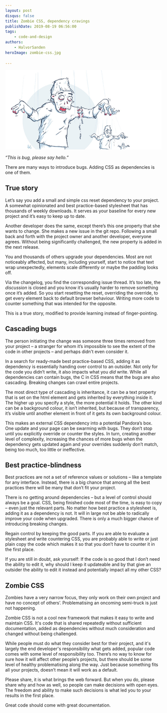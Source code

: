 ```yaml
---
layout: post
disqus: false
title: Zombie CSS, dependency cravings
publishDate: 2019-08-19 06:56:00
tags: 
    - code-and-design
authors:
    - HalvorSanden
heroImage: zombie-css.jpg

---
```

![Cascading zombie](zombie-css.jpg "Cascading zombie")

_“This is bug, please say hello.”_

There are many ways to introduce bugs. Adding CSS as dependencies is one of them. 

## True story
Let’s say you add a small and simple css reset dependency to your project. A somewhat opinionated and best practice-based stylesheet that has thousands of weekly downloads. It serves as your baseline for every new project and it’s easy to keep up to date.

Another developer does the same, except there’s this one property that she wants to change. She makes a new issue in the git repo. Following a small back and forth with the project owner and another developer, everyone agrees. Without being significantly challenged, the new property is added in the next release.

You and thousands of others upgrade your dependencies. Most are not noticeably affected, but many, including yourself, start to notice that text wrap unexpectedly, elements scale differently or maybe the padding looks off.

Via the changelog, you find the corresponding issue thread. It’s too late, the _discussion_ is closed and you know it’s usually harder to remove something once it’s added. So you start resetting the reset, overriding the override, to get every element back to default browser behaviour. Writing more code to counter something that was intended for the opposite.

This is a true story, modified to provide learning instead of finger-pointing.

## Cascading bugs
The person initiating the change was someone three times removed from your project – a stranger for whom it’s impossible to see the extent of the code in other projects – and perhaps didn't even consider it.

In a search for ready-made best practice-based CSS, adding it as dependency is essentially handing over control to an outsider. Not only for the code you didn’t write, it also impacts what you _did_ write. While all dependencies can contain bugs, the C in CSS means that the bugs are also cascading. Breaking changes can crawl entire projects. 

The most direct type of cascading is inheritance, it can be a text property that is set on the html element and gets inherited by everything inside it. The higher up you specify a style, the more potential it holds. The other kind can be a background colour, it isn’t inherited, but because of transparency, it’s visible until another element in front of it gets its own background colour.

This makes an external CSS dependency into a potential Pandora’s box. One update and your page can be swarming with bugs. They don’t stop until you explicitly override or counter the styles. In turn, creating another level of complexity, increasing the chances of more bugs when the dependency gets updated again and your overrides suddenly don’t match, being too much, too little or ineffective. 

## Best practice-blindness
Best practices are not a set of reference values or solutions – like a template for any interface. Instead, there is a big chance that among all the best practices there will be many that don’t fit your project.

There is no getting around dependencies – but a level of control should always be a goal. CSS, being finished code most of the time, is easy to copy – even just the relevant parts. No matter how best practice a stylesheet is, adding it as a dependency is not. It will in large not be able to radically improve your code when upgraded. There is only a much bigger chance of introducing breaking changes.

Regain control by keeping the good parts. If you are able to evaluate a stylesheet and write countering CSS, you are probably able to write or just plain copy the code which makes it so that you don’t have to counter it in the first place.

If you are still in doubt, ask yourself: If the code is so good that I don’t need the ability to edit it, why should I keep it updateable and by that give an outsider the ability to edit it instead and potentially impact all my other CSS?

## Zombie CSS
Zombies have a very narrow focus, they only work on their own project and have no concept of others’. Problematising an oncoming semi-truck is just not happening.

Zombie CSS is not a cool new framework that makes it easy to write and maintain CSS. It's code that is shared repeatedly without sufficient documentation, added as dependencies without much consideration and changed without being challenged.

While people must do what they consider best for their project, and it's largely the end developer's responsibility what gets added, popular code comes with some level of responsibility too. There’s no way to know for sure how it will affect other people’s projects, but there should be some level of healthy problematising along the way. Just because something fits all your projects, doesn’t mean it will work as a default. 

Please share, it is what brings the web forward. But when you do, please share why and how as well, so people can make decisions with open eyes. The freedom and ability to make such decisions is what led you to your results in the first place. 

Great code should come with great documentation.
